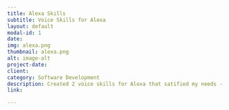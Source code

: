 ```yaml
---
title: Alexa Skills
subtitle: Voice Skills for Alexa
layout: default
modal-id: 1
date: 
img: alexa.png
thumbnail: alexa.png
alt: image-alt
project-date:
client: 
category: Software Development
description: Created 2 voice skills for Alexa that satified my needs - First skill to nag to do tasks - Second skill to track the time spent on tasks.
link:

---
```

